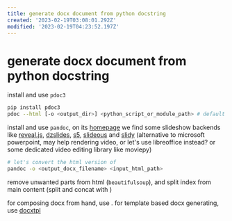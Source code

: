 ```yaml
---
title: generate docx document from python docstring
created: '2023-02-19T03:08:01.292Z'
modified: '2023-02-19T04:23:52.197Z'
---
```


# generate docx document from python docstring

install and use `pdoc3`

```bash
pip install pdoc3
pdoc --html [-o <output_dir>] <python_script_or_module_path> # default output directory of "html" is `./html`
```

install and use `pandoc`, on its [homepage](https://pandoc.org/) we find some slideshow backends like [reveal.js](https://revealjs.com/), [dzslides](https://github.com/paulrouget/dzslides), [s5](https://meyerweb.com/eric/tools/s5/), [slideous](https://goessner.net/articles/slideous/) and [slidy](https://www.w3.org/Talks/Tools/Slidy) (alternative to microsoft powerpoint, may help rendering video, or let's use libreoffice instead? or some dedicated video editing library like moviepy)

```bash
# let's convert the html version of 
pandoc -o <output_docx_filename> <input_html_path>
```

remove unwanted parts from html (`beautifulsoup`), and split index from main content (split and concat with []())

for composing docx from hand, use [](). for template based docx generating, use [docxtpl](https://docxtpl.readthedocs.io/en/latest/)
